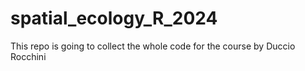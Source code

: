# spatial_ecology_R_2024
This repo is going to collect the whole code for the course by Duccio Rocchini
